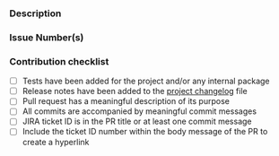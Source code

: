 ### Description
<!---
    Please provide a description of the changes proposed in the pull request.
    Make sure your commit messages have meaningful information.
    To help us link commits and PRs to JIRA work items, please include the JIRA ticket ID in the PR title or at least of your commit messages.
-->

### Issue Number(s)
<!---
    Provide a list of fixed issues from Jira (MTT-ticketnumber) or GitHub (#issuenumber).
    This helps us understand the reasoning behind this change, what it fixes, feature being added, etc.
-->

### Contribution checklist
 - [ ] Tests have been added for the project and/or any internal package
 - [ ] Release notes have been added to the [project changelog](../CHANGELOG.md) file
 - [ ] Pull request has a meaningful description of its purpose
 - [ ] All commits are accompanied by meaningful commit messages
 - [ ] JIRA ticket ID is in the PR title or at least one commit message
 - [ ] Include the ticket ID number within the body message of the PR to create a hyperlink
